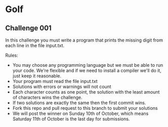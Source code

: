 # Golf
## Challenge 001
In this challenge you must write a program that prints the missing digit from each line in the file input.txt.

Rules:
- You may choose any programming language but we must be able to run your code. We're flexible and if we need to install a compiler we'll do it, just keep it reasonable.
- Your program must read the file input.txt
- Solutions with errors or warnings will not count
- Each character counts as one point, the solution with the least amount of characters wins the challenge.
- If two solutions are exactly the same then the first commit wins.
- Fork this repo and pull request to this branch to submit your solutions
- We will post the winner on Sunday 10th of October, which means Saturday 11th of October is the last day for submissions.
